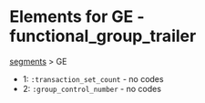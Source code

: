 # Elements for GE - functional_group_trailer
[segments](../segments.md) > GE
* 1: `:transaction_set_count` - no codes
* 2: `:group_control_number` - no codes
